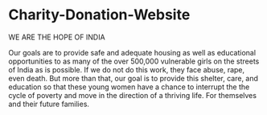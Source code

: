 # Charity-Donation-Website #
WE ARE THE HOPE OF INDIA 

Our goals are to provide safe and adequate housing as well as educational opportunities to as many of the over 500,000 vulnerable girls on the streets of India as is possible. If we do not do this work, they face abuse, rape, even death. But more than that, our goal is to provide this shelter, care, and education so that these young women have a chance to interrupt the the cycle of poverty and move in the direction of a thriving life. For themselves and their future families.
